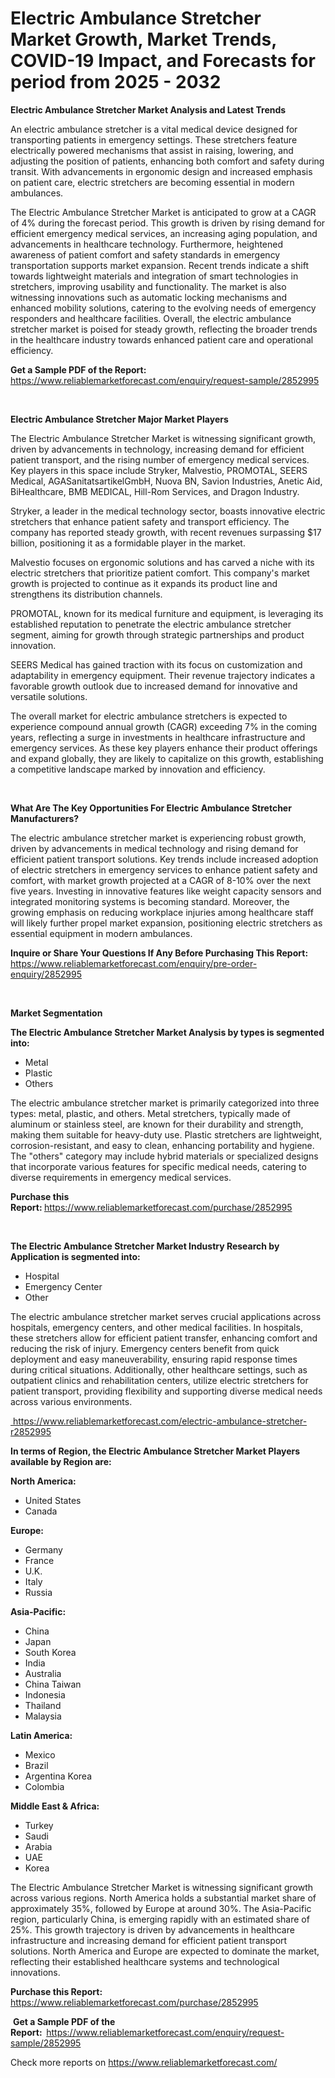 <p><h1>Electric Ambulance Stretcher Market Growth, Market Trends, COVID-19 Impact, and Forecasts for period from 2025 - 2032</h1></p><p><strong>Electric Ambulance Stretcher Market Analysis and Latest Trends</strong></p>
<p><p>An electric ambulance stretcher is a vital medical device designed for transporting patients in emergency settings. These stretchers feature electrically powered mechanisms that assist in raising, lowering, and adjusting the position of patients, enhancing both comfort and safety during transit. With advancements in ergonomic design and increased emphasis on patient care, electric stretchers are becoming essential in modern ambulances.</p><p>The Electric Ambulance Stretcher Market is anticipated to grow at a CAGR of 4% during the forecast period. This growth is driven by rising demand for efficient emergency medical services, an increasing aging population, and advancements in healthcare technology. Furthermore, heightened awareness of patient comfort and safety standards in emergency transportation supports market expansion. Recent trends indicate a shift towards lightweight materials and integration of smart technologies in stretchers, improving usability and functionality. The market is also witnessing innovations such as automatic locking mechanisms and enhanced mobility solutions, catering to the evolving needs of emergency responders and healthcare facilities. Overall, the electric ambulance stretcher market is poised for steady growth, reflecting the broader trends in the healthcare industry towards enhanced patient care and operational efficiency.</p></p>
<p><strong>Get a Sample PDF of the Report:&nbsp;</strong> <a href="https://www.reliablemarketforecast.com/enquiry/request-sample/2852995?utm_campaign=2940&utm_medium=2&utm_source=Github&utm_content=ia&utm_term=11032025&utm_id=electric-ambulance-stretcher">https://www.reliablemarketforecast.com/enquiry/request-sample/2852995</a></p>
<p>&nbsp;</p>
<p><strong>Electric Ambulance Stretcher Major Market Players</strong></p>
<p><p>The Electric Ambulance Stretcher Market is witnessing significant growth, driven by advancements in technology, increasing demand for efficient patient transport, and the rising number of emergency medical services. Key players in this space include Stryker, Malvestio, PROMOTAL, SEERS Medical, AGASanitatsartikelGmbH, Nuova BN, Savion Industries, Anetic Aid, BiHealthcare, BMB MEDICAL, Hill-Rom Services, and Dragon Industry.</p><p>Stryker, a leader in the medical technology sector, boasts innovative electric stretchers that enhance patient safety and transport efficiency. The company has reported steady growth, with recent revenues surpassing $17 billion, positioning it as a formidable player in the market.</p><p>Malvestio focuses on ergonomic solutions and has carved a niche with its electric stretchers that prioritize patient comfort. This company's market growth is projected to continue as it expands its product line and strengthens its distribution channels.</p><p>PROMOTAL, known for its medical furniture and equipment, is leveraging its established reputation to penetrate the electric ambulance stretcher segment, aiming for growth through strategic partnerships and product innovation.</p><p>SEERS Medical has gained traction with its focus on customization and adaptability in emergency equipment. Their revenue trajectory indicates a favorable growth outlook due to increased demand for innovative and versatile solutions.</p><p>The overall market for electric ambulance stretchers is expected to experience compound annual growth (CAGR) exceeding 7% in the coming years, reflecting a surge in investments in healthcare infrastructure and emergency services. As these key players enhance their product offerings and expand globally, they are likely to capitalize on this growth, establishing a competitive landscape marked by innovation and efficiency.</p></p>
<p>&nbsp;</p>
<p><strong>What Are The Key Opportunities For Electric Ambulance Stretcher Manufacturers?</strong></p>
<p><p>The electric ambulance stretcher market is experiencing robust growth, driven by advancements in medical technology and rising demand for efficient patient transport solutions. Key trends include increased adoption of electric stretchers in emergency services to enhance patient safety and comfort, with market growth projected at a CAGR of 8-10% over the next five years. Investing in innovative features like weight capacity sensors and integrated monitoring systems is becoming standard. Moreover, the growing emphasis on reducing workplace injuries among healthcare staff will likely further propel market expansion, positioning electric stretchers as essential equipment in modern ambulances.</p></p>
<p><strong>Inquire or Share Your Questions If Any Before Purchasing This Report:</strong> <a href="https://www.reliablemarketforecast.com/enquiry/pre-order-enquiry/2852995?utm_campaign=2940&utm_medium=2&utm_source=Github&utm_content=ia&utm_term=11032025&utm_id=electric-ambulance-stretcher">https://www.reliablemarketforecast.com/enquiry/pre-order-enquiry/2852995</a></p>
<p>&nbsp;</p>
<p><strong>Market Segmentation</strong></p>
<p><strong>The Electric Ambulance Stretcher Market Analysis by types is segmented into:</strong></p>
<p><ul><li>Metal</li><li>Plastic</li><li>Others</li></ul></p>
<p><p>The electric ambulance stretcher market is primarily categorized into three types: metal, plastic, and others. Metal stretchers, typically made of aluminum or stainless steel, are known for their durability and strength, making them suitable for heavy-duty use. Plastic stretchers are lightweight, corrosion-resistant, and easy to clean, enhancing portability and hygiene. The "others" category may include hybrid materials or specialized designs that incorporate various features for specific medical needs, catering to diverse requirements in emergency medical services.</p></p>
<p><strong>Purchase this Report:&nbsp;</strong><a href="https://www.reliablemarketforecast.com/purchase/2852995?utm_campaign=2940&utm_medium=2&utm_source=Github&utm_content=ia&utm_term=11032025&utm_id=electric-ambulance-stretcher">https://www.reliablemarketforecast.com/purchase/2852995</a></p>
<p>&nbsp;</p>
<p><strong>The Electric Ambulance Stretcher Market Industry Research by Application is segmented into:</strong></p>
<p><ul><li>Hospital</li><li>Emergency Center</li><li>Other</li></ul></p>
<p><p>The electric ambulance stretcher market serves crucial applications across hospitals, emergency centers, and other medical facilities. In hospitals, these stretchers allow for efficient patient transfer, enhancing comfort and reducing the risk of injury. Emergency centers benefit from quick deployment and easy maneuverability, ensuring rapid response times during critical situations. Additionally, other healthcare settings, such as outpatient clinics and rehabilitation centers, utilize electric stretchers for patient transport, providing flexibility and supporting diverse medical needs across various environments.</p></p>
<p><a href="https://www.reliablemarketforecast.com/electric-ambulance-stretcher-r2852995?utm_campaign=2940&utm_medium=2&utm_source=Github&utm_content=ia&utm_term=11032025&utm_id=electric-ambulance-stretcher">&nbsp;https://www.reliablemarketforecast.com/electric-ambulance-stretcher-r2852995</a></p>
<p><strong>In terms of Region, the Electric Ambulance Stretcher Market Players available by Region are:</strong></p>
<p>
    <p> <strong> North America: </strong>
        <ul>
            <li>United States</li>
            <li>Canada</li>
        </ul>
        </p> 
    <p> <strong> Europe: </strong>
        <ul>
            <li>Germany</li>
            <li>France</li>
            <li>U.K.</li>
            <li>Italy</li>
            <li>Russia</li>
        </ul>
        </p> 
    <p> <strong> Asia-Pacific: </strong>
        <ul>
            <li>China</li>
            <li>Japan</li>
            <li>South Korea</li>
            <li>India</li>
            <li>Australia</li>
            <li>China Taiwan</li>
            <li>Indonesia</li>
            <li>Thailand</li>
            <li>Malaysia</li>
        </ul>
        </p> 
    <p> <strong> Latin America: </strong>
        <ul>
            <li>Mexico</li>
            <li>Brazil</li>
            <li>Argentina Korea</li>
            <li>Colombia</li>
        </ul>
        </p> 
    <p> <strong> Middle East & Africa: </strong>
        <ul>
            <li>Turkey</li>
            <li>Saudi</li>
            <li>Arabia</li>
            <li>UAE</li>
            <li>Korea</li>
        </ul>
    </p>
    </p>
<p><p>The Electric Ambulance Stretcher Market is witnessing significant growth across various regions. North America holds a substantial market share of approximately 35%, followed by Europe at around 30%. The Asia-Pacific region, particularly China, is emerging rapidly with an estimated share of 25%. This growth trajectory is driven by advancements in healthcare infrastructure and increasing demand for efficient patient transport solutions. North America and Europe are expected to dominate the market, reflecting their established healthcare systems and technological innovations.</p></p>
<p><strong>Purchase this Report: </strong><a href="https://www.reliablemarketforecast.com/purchase/2852995?utm_campaign=2940&utm_medium=2&utm_source=Github&utm_content=ia&utm_term=11032025&utm_id=electric-ambulance-stretcher">https://www.reliablemarketforecast.com/purchase/2852995</a></p>
<p>&nbsp;<strong>Get a Sample PDF of the Report:&nbsp;&nbsp;</strong><a href="https://www.reliablemarketforecast.com/enquiry/request-sample/2852995?utm_campaign=2940&utm_medium=2&utm_source=Github&utm_content=ia&utm_term=11032025&utm_id=electric-ambulance-stretcher">https://www.reliablemarketforecast.com/enquiry/request-sample/2852995</a></p>
<p><strong></strong></p>
<p>Check more reports on <a href="https://www.reliablemarketforecast.com/?utm_campaign=2940&utm_medium=2&utm_source=Github&utm_content=ia&utm_term=11032025&utm_id=electric-ambulance-stretcher">https://www.reliablemarketforecast.com/</a></p>